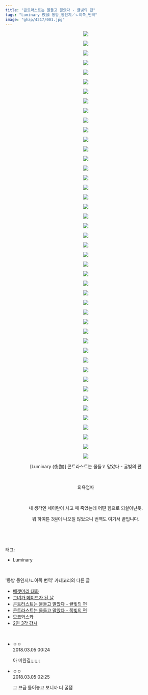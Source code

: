 ```yaml
---
title: "콘트라스트는 물들고 말았다 - 귤빛의 편"
tags: "Luminary 夜伽 동방_동인지／ㄴ이쪽_번역"
image: "ghap/4217/001.jpg"
---
```

<div class="article">
<p style="text-align: center; clear: none; float: none;"><img src="{{ site.nasurl }}/ghap/4217/001.jpg"/></p>
<p style="text-align: center; clear: none; float: none;"><img src="{{ site.nasurl }}/ghap/4217/002.jpg"/></p>
<p style="text-align: center; clear: none; float: none;"><img src="{{ site.nasurl }}/ghap/4217/003.jpg"/></p>
<p style="text-align: center; clear: none; float: none;"><img src="{{ site.nasurl }}/ghap/4217/004.jpg"/></p>
<p style="text-align: center; clear: none; float: none;"><img src="{{ site.nasurl }}/ghap/4217/005.jpg"/></p>
<p style="text-align: center; clear: none; float: none;"><img src="{{ site.nasurl }}/ghap/4217/006.jpg"/></p>
<p style="text-align: center; clear: none; float: none;"><img src="{{ site.nasurl }}/ghap/4217/007.jpg"/></p>
<p style="text-align: center; clear: none; float: none;"><img src="{{ site.nasurl }}/ghap/4217/008.jpg"/></p>
<p style="text-align: center; clear: none; float: none;"><img src="{{ site.nasurl }}/ghap/4217/009.jpg"/></p>
<p style="text-align: center; clear: none; float: none;"><img src="{{ site.nasurl }}/ghap/4217/010.jpg"/></p>
<p style="text-align: center; clear: none; float: none;"><img src="{{ site.nasurl }}/ghap/4217/011.jpg"/></p>
<p style="text-align: center; clear: none; float: none;"><img src="{{ site.nasurl }}/ghap/4217/012.jpg"/></p>
<p style="text-align: center; clear: none; float: none;"><img src="{{ site.nasurl }}/ghap/4217/013.jpg"/></p>
<p style="text-align: center; clear: none; float: none;"><img src="{{ site.nasurl }}/ghap/4217/014.jpg"/></p>
<p style="text-align: center; clear: none; float: none;"><img src="{{ site.nasurl }}/ghap/4217/015.jpg"/></p>
<p style="text-align: center; clear: none; float: none;"><img src="{{ site.nasurl }}/ghap/4217/016.jpg"/></p>
<p style="text-align: center; clear: none; float: none;"><img src="{{ site.nasurl }}/ghap/4217/017.jpg"/></p>
<p style="text-align: center; clear: none; float: none;"><img src="{{ site.nasurl }}/ghap/4217/018.jpg"/></p>
<p style="text-align: center; clear: none; float: none;"><img src="{{ site.nasurl }}/ghap/4217/019.jpg"/></p>
<p style="text-align: center; clear: none; float: none;"><img src="{{ site.nasurl }}/ghap/4217/020.jpg"/></p>
<p style="text-align: center; clear: none; float: none;"><img src="{{ site.nasurl }}/ghap/4217/021.jpg"/></p>
<p style="text-align: center; clear: none; float: none;"><img src="{{ site.nasurl }}/ghap/4217/022.jpg"/></p>
<p style="text-align: center; clear: none; float: none;"><img src="{{ site.nasurl }}/ghap/4217/023.jpg"/></p>
<p style="text-align: center; clear: none; float: none;"><img src="{{ site.nasurl }}/ghap/4217/024.jpg"/></p>
<p style="text-align: center; clear: none; float: none;"><img src="{{ site.nasurl }}/ghap/4217/025.jpg"/></p>
<p style="text-align: center; clear: none; float: none;"><img src="{{ site.nasurl }}/ghap/4217/026.jpg"/></p>
<p style="text-align: center; clear: none; float: none;"><img src="{{ site.nasurl }}/ghap/4217/027.jpg"/></p>
<p style="text-align: center; clear: none; float: none;"><img src="{{ site.nasurl }}/ghap/4217/028.jpg"/></p>
<p style="text-align: center; clear: none; float: none;"><img src="{{ site.nasurl }}/ghap/4217/029.jpg"/></p>
<p style="text-align: center; clear: none; float: none;"><img src="{{ site.nasurl }}/ghap/4217/030.jpg"/></p>
<p style="text-align: center; clear: none; float: none;"><img src="{{ site.nasurl }}/ghap/4217/031.jpg"/></p>
<p style="text-align: center; clear: none; float: none;"><img src="{{ site.nasurl }}/ghap/4217/032.jpg"/></p>
<p style="text-align: center; clear: none; float: none;"><img src="{{ site.nasurl }}/ghap/4217/033.jpg"/></p>
<p style="text-align: center; clear: none; float: none;"><img src="{{ site.nasurl }}/ghap/4217/034.jpg"/></p>
<p style="text-align: center; clear: none; float: none;"><img src="{{ site.nasurl }}/ghap/4217/035.jpg"/></p>
<p style="text-align: center; clear: none; float: none;"><img src="{{ site.nasurl }}/ghap/4217/036.jpg"/></p>
<p style="text-align: center; clear: none; float: none;"><img src="{{ site.nasurl }}/ghap/4217/037.jpg"/></p>
<p style="text-align: center; clear: none; float: none;"><img src="{{ site.nasurl }}/ghap/4217/038.jpg"/></p>
<p style="text-align: center; clear: none; float: none;"><img src="{{ site.nasurl }}/ghap/4217/039.jpg"/></p>
<p style="text-align: center; clear: none; float: none;"><img src="{{ site.nasurl }}/ghap/4217/040.jpg"/></p>
<p style="text-align: center; clear: none; float: none;"><img src="{{ site.nasurl }}/ghap/4217/041.jpg"/></p>
<p style="text-align: center; clear: none; float: none;"><img src="{{ site.nasurl }}/ghap/4217/042.jpg"/></p>
<p style="text-align: center; clear: none; float: none;"><img src="{{ site.nasurl }}/ghap/4217/043.jpg"/></p>
<p style="text-align: center; clear: none; float: none;"><img src="{{ site.nasurl }}/ghap/4217/044.jpg"/></p>
<p style="text-align: center; clear: none; float: none;"><img src="{{ site.nasurl }}/ghap/4217/045.jpg"/></p>
<p style="text-align: center; clear: none; float: none;">[Luminary (夜伽)] 콘트라스트는 물들고 말았다 - 귤빛의 편</p>
<p style="text-align: center; clear: none; float: none;"><br/></p>
<p style="text-align: center; clear: none; float: none;">의욕엄따</p>
<p style="text-align: center; clear: none; float: none;"><br/></p>
<p style="text-align: center; clear: none; float: none;">내 생각엔 세이란이 사고 때 죽었는데 어떤 힘으로 되살아난듯.</p>
<p style="text-align: center; clear: none; float: none;">뭐 하여튼 3권이 나오질 않았으니 번역도 여기서 끝입니다.</p>
<p><br/></p>
</div><br/>
<div class="tagTrail">
<p>태그: </p>
<ul>
<li>Luminary</li>
</ul>
</div><br/>
<div class="another">
<p>'동방 동인지/ㄴ이쪽 번역' 카테고리의 다른 글</p>
<ul>
<li><a href="/2018-03-08-ghap_4219">베갯머리 대화</a></li>
<li><a href="/2018-03-07-ghap_4218">그녀가 메이드가 된 날</a></li>
<li><a href="/2018-03-04-ghap_4217">콘트라스트는 물들고 말았다 - 귤빛의 편</a></li>
<li><a href="/2018-02-27-ghap_4203">콘트라스트는 물들고 말았다 - 쪽빛의 편</a></li>
<li><a href="/2018-02-19-ghap_4198">모코와스카</a></li>
<li><a href="/2018-02-14-ghap_4196">2인 3각 강시</a></li>
</ul>
</div><br/>
<div class="cb_module cb_fluid">
<div class="cb_wrt cb_profile">
<div class="comment">
<ul>
<li class="cb_thumb_off" id="comment15212505">
<div class="cb_comment_area">
<div class="cb_info_area">
<div class="cb_section">
<span class="cb_nick_name">ㅇㅇ</span>
</div>
<div class="cb_section">
<span class="cb_date">2018.03.05 00:24 </span>
</div>
</div>
<div class="cb_dsc_comment">
<p class="cb_dsc">
											아 미완결;;;;;;;
										</p>
</div>
</div></li>
<li class="cb_thumb_off" id="comment15212583">
<div class="cb_comment_area">
<div class="cb_info_area">
<div class="cb_section">
<span class="cb_nick_name">ㅇㅇ</span>
</div>
<div class="cb_section">
<span class="cb_date">2018.03.05 02:25 </span>
</div>
</div>
<div class="cb_dsc_comment">
<p class="cb_dsc">
											그 브금 틀어놓고 보니까 더 꿀잼
										</p>
</div>
</div></li>
</ul>
</div>
</div><!-- commentList close -->
</div><br/>
